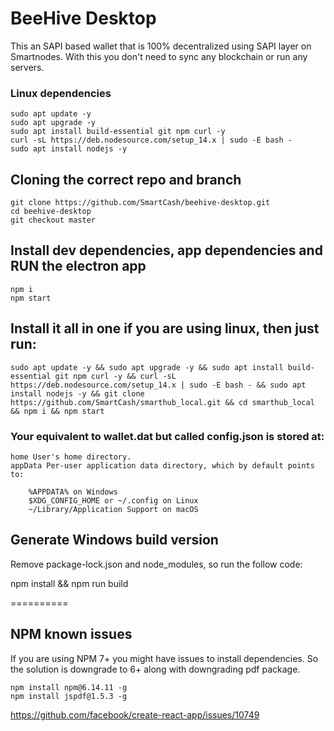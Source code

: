 # BeeHive Desktop
This an SAPI based wallet that is 100% decentralized using SAPI layer on Smartnodes. With this you don't need to sync any blockchain or run any servers.

### Linux dependencies

```
sudo apt update -y
sudo apt upgrade -y
sudo apt install build-essential git npm curl -y
curl -sL https://deb.nodesource.com/setup_14.x | sudo -E bash -
sudo apt install nodejs -y
```

## Cloning the correct repo and branch

```
git clone https://github.com/SmartCash/beehive-desktop.git
cd beehive-desktop
git checkout master
```

## Install dev dependencies, app dependencies and RUN the electron app

```
npm i
npm start
```

## Install it all in one if you are using linux, then just run:

```
sudo apt update -y && sudo apt upgrade -y && sudo apt install build-essential git npm curl -y && curl -sL https://deb.nodesource.com/setup_14.x | sudo -E bash - && sudo apt install nodejs -y && git clone https://github.com/SmartCash/smarthub_local.git && cd smarthub_local && npm i && npm start
```

### Your equivalent to wallet.dat but called config.json is stored at:

```
home User's home directory.
appData Per-user application data directory, which by default points to:

    %APPDATA% on Windows
    $XDG_CONFIG_HOME or ~/.config on Linux
    ~/Library/Application Support on macOS
```




## Generate Windows build version

Remove package-lock.json and node_modules, so run the follow code:

npm install && npm run build

==========


## NPM known issues

If you are using NPM 7+ you might have issues to install dependencies. So the solution is downgrade to 6+ along with downgrading pdf package.

```
npm install npm@6.14.11 -g
npm install jspdf@1.5.3 -g
```

https://github.com/facebook/create-react-app/issues/10749
